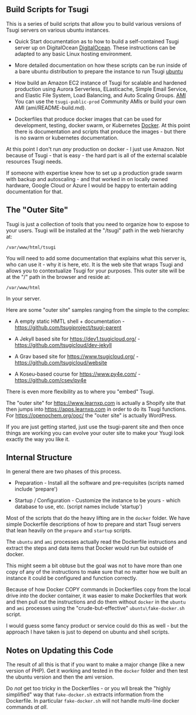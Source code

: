
Build Scripts for Tsugi
-----------------------

This is a series of build scripts that allow you to build various
versions of Tsugi servers on various ubuntu instances.

* Quick Start documentation as to how to build a self-contained Tsugi 
server up on DigitalOcean [DigitalOcean](digitalocean/README.md).
These instructions can be adapted to any basic Linux hosting 
environment.

* More detailed documentation on how these scripts can be run inside
of a bare ubuntu distribution to prepare the instance to
run Tsugi [ubuntu](ubuntu/README.md)

* How build an Amazon EC2 instance of Tsugi for scalable and hardened 
production using Aurora Serverless, ELasticache, Simple Email
Service, and Elastic File System, Load Balancing, and Auto Scaling
Groups.  [AMI](ami/README.md)  You can use the `tsugi-public-prod`
Community AMIs or build your own AMI (ami/README-build.md).

* Dockerfiles that produce docker images that can be used for
development, testing, docker swarm, or Kubernetes [Docker](docker/README.md).
At this point there is documentation and scripts that produce
the images - but there is no swarm or kubernetes documentation.

At this point I don't run *any* production on docker - I just use Amazon.
Not because of Tsugi - that is easy - the hard part is all of the external
scalable resources Tsugi needs.

If someone with expertise knew how to set up a production grade swarm
with backup and autoscaling - and that worked in on locally owned hardware,
Google Cloud or Azure I would be happy to entertain adding
documentation for that.

The "Outer Site"
----------------

Tsugi is just a collection of tools that you need to organize how to
expose to your users.   Tsugi will be installed at the "/tsugi" path
in the web hierarchy at:

    /var/www/html/tsugi

You will need to add some documentation that explains what this server is,
who can use it - why it is here, etc.  It is the web site that wraps Tsugi
and allows you to contextualize Tsugi for your purposes.  This outer site will
be at the "/" path in the browser and reside at:

    /var/www/html

In your server.

Here are some "outer site" samples ranging from the simple to the complex:

* A empty static HMTL shell + documentation - https://github.com/tsugiproject/tsugi-parent

* A Jekyll based site for https://dev1.tsugicloud.org/ - https://github.com/tsugicloud/dev-jekyll

* A Grav based site for https://www.tsugicloud.org/ - https://github.com/tsugicloud/website

* A Koseu-based course for https://www.py4e.com/ - https://github.com/csev/py4e

There is even more flexibility as to where you "embed" Tsugi.

The "outer site" for https://www.learnxp.com is actually a Shopify site that then jumps into
https://apps.learnxp.com in order to do its Tsugi functions.  For https://openochem.org/ooc/
the "outer site" is actually WordPress.

If you are just getting started, just use the tsugi-parent site and then once things are working
you can evolve your outer site to make your Ysugi look exactly the way you like it.

Internal Structure
------------------

In general there are two phases of this process.

* Preparation - Install all the software and pre-requisites (scripts named
include 'prepare')

* Startup / Configuration - Customize the instance to be yours - which database
to use, etc. (script names include 'startup')

Most of the scripts that do the heavy lifting are in the `docker` folder.
We have simple Dockerfile descriptions of how to prepare and start Tsugi
servers that lean heavily on the `prepare` and `startup` scripts.

The `ubuntu` and `ami` processes actually read the Dockerfile instructions
and extract the steps and data items that Docker would run but
outside of docker.

This might seem a bit obtuse but the goal was not to have more than one
copy of any of the instructions to make sure that no matter how we built
an instance it could be configured and function correctly.

Because of how Docker COPY commands in Dockerfiles copy from the local
drive *into* the docker container, it was easier to make Dockerfiles
that work and then pull out the instructions and do them without
`docker` in the `ubuntu` and `ami` processes using the "crude-but-effective"
`ubuntu\fake-docker.sh` script.

I would guess some fancy product or service could do this as well - but
the approach I have taken is just to depend on ubuntu and shell scripts.

Notes on Updating this Code
---------------------------

The result of all this is that if you want to make a major change (like
a new version of PHP).  Get it working and tested in the `docker` folder
and then test the ubuntu version and then the ami version.

Do *not* get too tricky in the Dockerfiles - or you  wll break the
"highly simplified" way that `fake-docker.sh` extracts information
from the Dockerfile.  In particular `fake-docker.sh` will not handle
multi-line docker commands *at all*.

